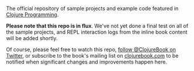 The official repository of sample projects and example code featured in [Clojure Programming](http://www.clojurebook.com).

**Please note that this repo is in flux**.  We've not yet done a final
test on all of the sample projects, and REPL interaction logs from the
inline book content will be added shortly.

Of course, please feel free to watch this repo, [follow @ClojureBook on
Twitter](http://twitter.com/ClojureBook), or subscribe to the book's
mailing list on [clojurebook.com](http://clojurebook.com) to be notified
when significant changes and improvements happen here.
